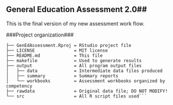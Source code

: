 ## General Education Assessment 2.0##  

This is the final version of my new assessment work flow.

###Project organization###
```.
├── GenEdAssessment.Rproj = RStudio project file  
├── LICENSE               = MIT license  
├── README.md             = This file  
├── makefile              = Used to generate results  
├── output                = All program output files  
│   ├── data              = Intermediate data files produced  
│   ├── summary           = Summary reports  
│   └── workbooks         = Assessment workbooks organized by competency  
├── rawdata               = Original data file; DO NOT MODIFY!  
└── src                   = All R script files used```  


